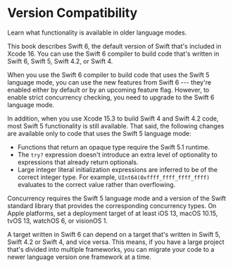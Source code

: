 # Version Compatibility

Learn what functionality is available in older language modes.

This book describes Swift 6,
the default version of Swift that's included in Xcode 16.
You can use the Swift 6 compiler to build code
that's written in Swift 6, Swift 5, Swift 4.2, or Swift 4.

When you use the Swift 6 compiler
to build code that uses the Swift 5 language mode,
you can use the new features from Swift 6 ---
they're enabled either by default or by an upcoming feature flag.
However, to enable strict concurrency checking,
you need to upgrade to the Swift 6 language mode.

In addition,
when you use Xcode 15.3 to build Swift 4 and Swift 4.2 code,
most Swift 5 functionality is still available.
That said,
the following changes are available only to code
that uses the Swift 5 language mode:

- Functions that return an opaque type require the Swift 5.1 runtime.
- The `try?` expression doesn't introduce an extra level of optionality
  to expressions that already return optionals.
- Large integer literal initialization expressions are inferred
  to be of the correct integer type.
  For example, `UInt64(0xffff_ffff_ffff_ffff)` evaluates to the correct value
  rather than overflowing.

Concurrency requires the Swift 5 language mode
and a version of the Swift standard library
that provides the corresponding concurrency types.
On Apple platforms, set a deployment target
of at least iOS 13, macOS 10.15, tvOS 13, watchOS 6, or visionOS 1.

A target written in Swift 6 can depend on
a target that's written in Swift 5, Swift 4.2 or Swift 4,
and vice versa.
This means, if you have a large project
that's divided into multiple frameworks,
you can migrate your code to a newer language version
one framework at a time.

<!--
This source file is part of the Swift.org open source project

Copyright (c) 2014 - 2022 Apple Inc. and the Swift project authors
Licensed under Apache License v2.0 with Runtime Library Exception

See https://swift.org/LICENSE.txt for license information
See https://swift.org/CONTRIBUTORS.txt for the list of Swift project authors
-->
